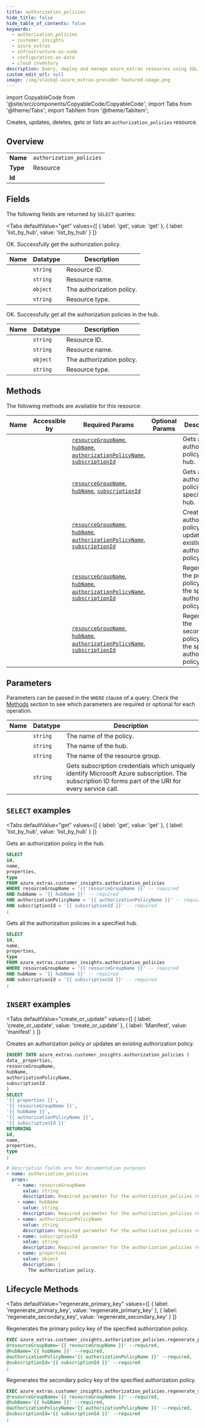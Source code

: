 ```yaml
--- 
title: authorization_policies
hide_title: false
hide_table_of_contents: false
keywords:
  - authorization_policies
  - customer_insights
  - azure_extras
  - infrastructure-as-code
  - configuration-as-data
  - cloud inventory
description: Query, deploy and manage azure_extras resources using SQL
custom_edit_url: null
image: /img/stackql-azure_extras-provider-featured-image.png
---
```


import CopyableCode from '@site/src/components/CopyableCode/CopyableCode';
import Tabs from '@theme/Tabs';
import TabItem from '@theme/TabItem';

Creates, updates, deletes, gets or lists an <code>authorization_policies</code> resource.

## Overview
<table><tbody>
<tr><td><b>Name</b></td><td><code>authorization_policies</code></td></tr>
<tr><td><b>Type</b></td><td>Resource</td></tr>
<tr><td><b>Id</b></td><td><CopyableCode code="azure_extras.customer_insights.authorization_policies" /></td></tr>
</tbody></table>

## Fields

The following fields are returned by `SELECT` queries:

<Tabs
    defaultValue="get"
    values={[
        { label: 'get', value: 'get' },
        { label: 'list_by_hub', value: 'list_by_hub' }
    ]}
>
<TabItem value="get">

OK. Successfully get the authorization policy.

<table>
<thead>
    <tr>
    <th>Name</th>
    <th>Datatype</th>
    <th>Description</th>
    </tr>
</thead>
<tbody>
<tr>
    <td><CopyableCode code="id" /></td>
    <td><code>string</code></td>
    <td>Resource ID.</td>
</tr>
<tr>
    <td><CopyableCode code="name" /></td>
    <td><code>string</code></td>
    <td>Resource name.</td>
</tr>
<tr>
    <td><CopyableCode code="properties" /></td>
    <td><code>object</code></td>
    <td>The authorization policy.</td>
</tr>
<tr>
    <td><CopyableCode code="type" /></td>
    <td><code>string</code></td>
    <td>Resource type.</td>
</tr>
</tbody>
</table>
</TabItem>
<TabItem value="list_by_hub">

OK. Successfully get all the authorization policies in the hub.

<table>
<thead>
    <tr>
    <th>Name</th>
    <th>Datatype</th>
    <th>Description</th>
    </tr>
</thead>
<tbody>
<tr>
    <td><CopyableCode code="id" /></td>
    <td><code>string</code></td>
    <td>Resource ID.</td>
</tr>
<tr>
    <td><CopyableCode code="name" /></td>
    <td><code>string</code></td>
    <td>Resource name.</td>
</tr>
<tr>
    <td><CopyableCode code="properties" /></td>
    <td><code>object</code></td>
    <td>The authorization policy.</td>
</tr>
<tr>
    <td><CopyableCode code="type" /></td>
    <td><code>string</code></td>
    <td>Resource type.</td>
</tr>
</tbody>
</table>
</TabItem>
</Tabs>

## Methods

The following methods are available for this resource:

<table>
<thead>
    <tr>
    <th>Name</th>
    <th>Accessible by</th>
    <th>Required Params</th>
    <th>Optional Params</th>
    <th>Description</th>
    </tr>
</thead>
<tbody>
<tr>
    <td><a href="#get"><CopyableCode code="get" /></a></td>
    <td><CopyableCode code="select" /></td>
    <td><a href="#parameter-resourceGroupName"><code>resourceGroupName</code></a>, <a href="#parameter-hubName"><code>hubName</code></a>, <a href="#parameter-authorizationPolicyName"><code>authorizationPolicyName</code></a>, <a href="#parameter-subscriptionId"><code>subscriptionId</code></a></td>
    <td></td>
    <td>Gets an authorization policy in the hub.</td>
</tr>
<tr>
    <td><a href="#list_by_hub"><CopyableCode code="list_by_hub" /></a></td>
    <td><CopyableCode code="select" /></td>
    <td><a href="#parameter-resourceGroupName"><code>resourceGroupName</code></a>, <a href="#parameter-hubName"><code>hubName</code></a>, <a href="#parameter-subscriptionId"><code>subscriptionId</code></a></td>
    <td></td>
    <td>Gets all the authorization policies in a specified hub.</td>
</tr>
<tr>
    <td><a href="#create_or_update"><CopyableCode code="create_or_update" /></a></td>
    <td><CopyableCode code="insert" /></td>
    <td><a href="#parameter-resourceGroupName"><code>resourceGroupName</code></a>, <a href="#parameter-hubName"><code>hubName</code></a>, <a href="#parameter-authorizationPolicyName"><code>authorizationPolicyName</code></a>, <a href="#parameter-subscriptionId"><code>subscriptionId</code></a></td>
    <td></td>
    <td>Creates an authorization policy or updates an existing authorization policy.</td>
</tr>
<tr>
    <td><a href="#regenerate_primary_key"><CopyableCode code="regenerate_primary_key" /></a></td>
    <td><CopyableCode code="exec" /></td>
    <td><a href="#parameter-resourceGroupName"><code>resourceGroupName</code></a>, <a href="#parameter-hubName"><code>hubName</code></a>, <a href="#parameter-authorizationPolicyName"><code>authorizationPolicyName</code></a>, <a href="#parameter-subscriptionId"><code>subscriptionId</code></a></td>
    <td></td>
    <td>Regenerates the primary policy key of the specified authorization policy.</td>
</tr>
<tr>
    <td><a href="#regenerate_secondary_key"><CopyableCode code="regenerate_secondary_key" /></a></td>
    <td><CopyableCode code="exec" /></td>
    <td><a href="#parameter-resourceGroupName"><code>resourceGroupName</code></a>, <a href="#parameter-hubName"><code>hubName</code></a>, <a href="#parameter-authorizationPolicyName"><code>authorizationPolicyName</code></a>, <a href="#parameter-subscriptionId"><code>subscriptionId</code></a></td>
    <td></td>
    <td>Regenerates the secondary policy key of the specified authorization policy.</td>
</tr>
</tbody>
</table>

## Parameters

Parameters can be passed in the `WHERE` clause of a query. Check the [Methods](#methods) section to see which parameters are required or optional for each operation.

<table>
<thead>
    <tr>
    <th>Name</th>
    <th>Datatype</th>
    <th>Description</th>
    </tr>
</thead>
<tbody>
<tr id="parameter-authorizationPolicyName">
    <td><CopyableCode code="authorizationPolicyName" /></td>
    <td><code>string</code></td>
    <td>The name of the policy.</td>
</tr>
<tr id="parameter-hubName">
    <td><CopyableCode code="hubName" /></td>
    <td><code>string</code></td>
    <td>The name of the hub.</td>
</tr>
<tr id="parameter-resourceGroupName">
    <td><CopyableCode code="resourceGroupName" /></td>
    <td><code>string</code></td>
    <td>The name of the resource group.</td>
</tr>
<tr id="parameter-subscriptionId">
    <td><CopyableCode code="subscriptionId" /></td>
    <td><code>string</code></td>
    <td>Gets subscription credentials which uniquely identify Microsoft Azure subscription. The subscription ID forms part of the URI for every service call.</td>
</tr>
</tbody>
</table>

## `SELECT` examples

<Tabs
    defaultValue="get"
    values={[
        { label: 'get', value: 'get' },
        { label: 'list_by_hub', value: 'list_by_hub' }
    ]}
>
<TabItem value="get">

Gets an authorization policy in the hub.

```sql
SELECT
id,
name,
properties,
type
FROM azure_extras.customer_insights.authorization_policies
WHERE resourceGroupName = '{{ resourceGroupName }}' -- required
AND hubName = '{{ hubName }}' -- required
AND authorizationPolicyName = '{{ authorizationPolicyName }}' -- required
AND subscriptionId = '{{ subscriptionId }}' -- required
;
```
</TabItem>
<TabItem value="list_by_hub">

Gets all the authorization policies in a specified hub.

```sql
SELECT
id,
name,
properties,
type
FROM azure_extras.customer_insights.authorization_policies
WHERE resourceGroupName = '{{ resourceGroupName }}' -- required
AND hubName = '{{ hubName }}' -- required
AND subscriptionId = '{{ subscriptionId }}' -- required
;
```
</TabItem>
</Tabs>


## `INSERT` examples

<Tabs
    defaultValue="create_or_update"
    values={[
        { label: 'create_or_update', value: 'create_or_update' },
        { label: 'Manifest', value: 'manifest' }
    ]}
>
<TabItem value="create_or_update">

Creates an authorization policy or updates an existing authorization policy.

```sql
INSERT INTO azure_extras.customer_insights.authorization_policies (
data__properties,
resourceGroupName,
hubName,
authorizationPolicyName,
subscriptionId
)
SELECT 
'{{ properties }}',
'{{ resourceGroupName }}',
'{{ hubName }}',
'{{ authorizationPolicyName }}',
'{{ subscriptionId }}'
RETURNING
id,
name,
properties,
type
;
```
</TabItem>
<TabItem value="manifest">

```yaml
# Description fields are for documentation purposes
- name: authorization_policies
  props:
    - name: resourceGroupName
      value: string
      description: Required parameter for the authorization_policies resource.
    - name: hubName
      value: string
      description: Required parameter for the authorization_policies resource.
    - name: authorizationPolicyName
      value: string
      description: Required parameter for the authorization_policies resource.
    - name: subscriptionId
      value: string
      description: Required parameter for the authorization_policies resource.
    - name: properties
      value: object
      description: |
        The authorization policy.
```
</TabItem>
</Tabs>


## Lifecycle Methods

<Tabs
    defaultValue="regenerate_primary_key"
    values={[
        { label: 'regenerate_primary_key', value: 'regenerate_primary_key' },
        { label: 'regenerate_secondary_key', value: 'regenerate_secondary_key' }
    ]}
>
<TabItem value="regenerate_primary_key">

Regenerates the primary policy key of the specified authorization policy.

```sql
EXEC azure_extras.customer_insights.authorization_policies.regenerate_primary_key 
@resourceGroupName='{{ resourceGroupName }}' --required, 
@hubName='{{ hubName }}' --required, 
@authorizationPolicyName='{{ authorizationPolicyName }}' --required, 
@subscriptionId='{{ subscriptionId }}' --required
;
```
</TabItem>
<TabItem value="regenerate_secondary_key">

Regenerates the secondary policy key of the specified authorization policy.

```sql
EXEC azure_extras.customer_insights.authorization_policies.regenerate_secondary_key 
@resourceGroupName='{{ resourceGroupName }}' --required, 
@hubName='{{ hubName }}' --required, 
@authorizationPolicyName='{{ authorizationPolicyName }}' --required, 
@subscriptionId='{{ subscriptionId }}' --required
;
```
</TabItem>
</Tabs>
